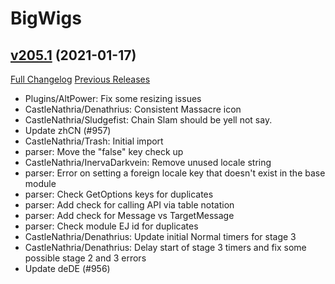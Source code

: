 # BigWigs

## [v205.1](https://github.com/BigWigsMods/BigWigs/tree/v205.1) (2021-01-17)
[Full Changelog](https://github.com/BigWigsMods/BigWigs/compare/v205...v205.1) [Previous Releases](https://github.com/BigWigsMods/BigWigs/releases)

- Plugins/AltPower: Fix some resizing issues  
- CastleNathria/Denathrius: Consistent Massacre icon  
- CastleNathria/Sludgefist: Chain Slam should be yell not say.  
- Update zhCN (#957)  
- CastleNathria/Trash: Initial import  
- parser: Move the "false" key check up  
- CastleNathria/InervaDarkvein: Remove unused locale string  
- parser: Error on setting a foreign locale key that doesn't exist in the base module  
- parser: Check GetOptions keys for duplicates  
- parser: Add check for calling API via table notation  
- parser: Add check for Message vs TargetMessage  
- parser: Check module EJ id for duplicates  
- CastleNathria/Denathrius: Update initial Normal timers for stage 3  
- CastleNathria/Denathrius: Delay start of stage 3 timers and fix some possible stage 2 and 3 errors  
- Update deDE (#956)  
